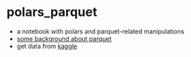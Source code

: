# polars_parquet
- a notebook with polars and parquet-related manipulations
- [some background about parquet](https://docs.google.com/presentation/d/1S3AopTNFEFaR1re-K48BZi3mvbScs7j5HtoGNNwZA7g/edit?usp=sharing)
- get data from [kaggle](https://www.kaggle.com/datasets/robikscube/flight-delay-dataset-20182022)
